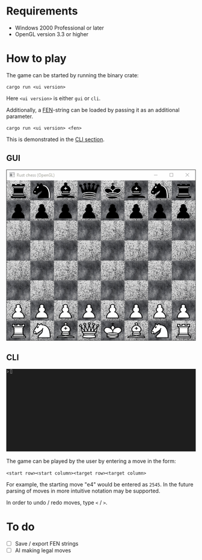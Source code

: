 # Requirements
- Windows 2000 Professional or later
- OpenGL version 3.3 or higher

# How to play
The game can be started by running the binary crate:
```
cargo run <ui version>
```
Here `<ui version>` is either `gui` or `cli`.	

Additionally, a [FEN](https://en.wikipedia.org/wiki/Forsyth%E2%80%93Edwards_Notation)-string can be loaded by passing it as an additional parameter.
```
cargo run <ui version> <fen>
```	
This is demonstrated in the [CLI section](<#CLI>).
## GUI
![gui](gui.gif)
## CLI
![cli](cli.gif)

The game can be played by the user by entering a move in the form:

```<start row><start column><target row><target column>```

For example, the starting move "e4" would be entered as `2545`. In the future parsing of moves in more intuitive
notation may be supported.

In order to undo / redo moves, type `<` / `>`.

# To do
- [ ] Save / export FEN strings
- [ ] AI making legal moves
